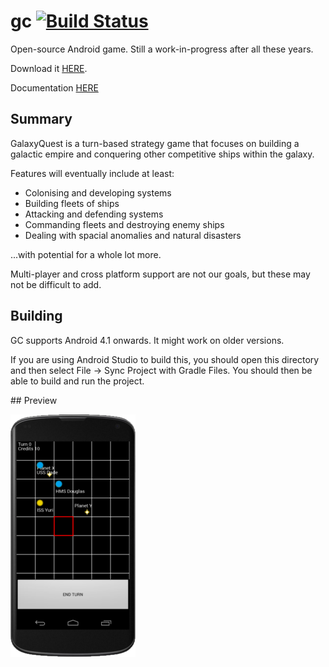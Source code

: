 gc [![Build Status](https://travis-ci.org/chorhatarahuduketuri/gc.svg?branch=master)](https://travis-ci.org/chorhatarahuduketuri/gc)
==

Open-source Android game. Still a work-in-progress after all these years.

Download it [HERE](https://github.com/chorhatarahuduketuri/gc/releases/latest).

Documentation [HERE](https://chorhatarahuduketuri.github.io/gc/docs/index.html)

## Summary 

GalaxyQuest is a turn-based strategy game that focuses on building a galactic empire 
and conquering other competitive ships within the galaxy.  

Features will eventually include at least:

* Colonising and developing systems
* Building fleets of ships 
* Attacking and defending systems
* Commanding fleets and destroying enemy ships
* Dealing with spacial anomalies and natural disasters

...with potential for a whole lot more.

Multi-player and cross platform support are not our goals, but these may not be 
difficult to add.

## Building

GC supports Android 4.1 onwards. It might work on older versions.

If you are using Android Studio to build this, you should open this directory 
and then select File -> Sync Project with Gradle Files. You should then be able 
to build and run the project.

## Preview

![Screenshot of GC](docs/screenshot.png "Preview")


